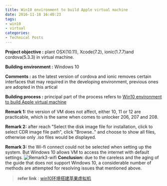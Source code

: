 ```yaml
---
title: Win10 environment to build Apple virtual machine
date: 2016-11-18 16:40:23
tags:
- win10
- virtual
categories:
- Technical Posts
---
```


**Project objective :** plant OSX(10.11), Xcode(7.2), ionic(1.7.7)and cordova(5.3.3) in virtual machine.

**Building environment :** Windows 10

**Comments :** as the latest version of cordova and ionic removes certain interfaces that may required in the developing environment, previous ones are adopted in this artical

**Building process :** principal part of the process refers to  [Win10 environment to build Apple virtual machine](http://jingyan.baidu.com/article/363872ec206a356e4ba16f30.html)

**Remark 1:** the version of VM does not affect, either 10, 11 or 12 are practicable, which is the same when comes to unlocker 206, 207 and 208.

**Remark 2:** after reach "Select the disk image file for installation, click to select CDR image file path", click "Browse.." and choose to show all files, otherwise only .iso files would be displayed.

**Remark 3:** the Wi-fi connect could not be selected when setting up the system. But Windows 10 allows VM to access the internet with default settings.
![Remark3-wifi](http://imglf2.nosdn.127.net/img/RE1iZDZ5cUNZaTRHUlVMVm1EQzdYdnBIYWFUR3AvNkx0Z1BDN1krNGlsN0JHQU1lS3dOQmJRPT0.png?=imageView&thumbnail=500x0&quality=96&stripmeta=0&type=jpg%7Cwatermark&type=2)
**Conclusion:** due to the careless and the aging of the guide that does not support Windows 10, a considerable number of methods are attempted for resolving issues that mentioned above.

>**refer link** : [win10环境搭建苹果虚拟机](http://hutianhua.lofter.com/post/1cec4fd4_cf1571e)

